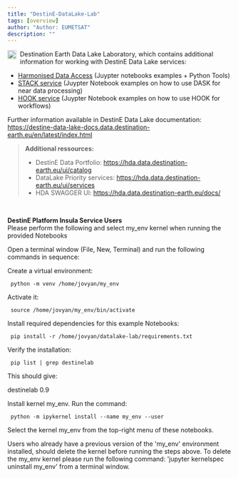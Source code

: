 ```yaml
---
title: "DestinE-DataLake-Lab"
tags: [overview]
author: "Author: EUMETSAT"
description: ""
---
```


<img style="float:left; width:20px; margin-right:8px;" src="./img/EUMETSAT-icon.png"/>

Destination Earth Data Lake Laboratory, which contains additional information for working with DestinE Data Lake services:
- [Harmonised Data Access](https://github.com/destination-earth/DestinE-DataLake-Lab/tree/main/HDA) (Juypter notebooks examples + Python Tools)
- [STACK service](https://github.com/destination-earth/DestinE-DataLake-Lab/tree/main/STACK) (Juypter Notebook examples on how to use DASK for near data processing)
- [HOOK service](https://github.com/destination-earth/DestinE-DataLake-Lab/tree/main/HOOK) (Juypter Notebook examples on how to use HOOK for workflows)


Further information available in DestinE Data Lake documentation: https://destine-data-lake-docs.data.destination-earth.eu/en/latest/index.html


>**Additional ressources:**
>- DestinE Data Portfolio: https://hda.data.destination-earth.eu/ui/catalog
>- DataLake Priority services: https://hda.data.destination-earth.eu/ui/services 
>- HDA SWAGGER UI: https://hda.data.destination-earth.eu/docs/
>

<br>

**DestinE Platform Insula Service Users**
<br>
Please perform the following and select my_env kernel when running the provided Notebooks<br>

Open a terminal window (File, New, Terminal) and run the following commands in sequence:

Create a virtual environment: 
     
     python -m venv /home/jovyan/my_env

Activate it: 
     
     source /home/jovyan/my_env/bin/activate

Install required dependencies for this example Notebooks:

     pip install -r /home/jovyan/datalake-lab/requirements.txt

Verify the installation:
     
     pip list | grep destinelab

This should give:

destinelab         0.9

Install kernel my_env. Run the command:

     python -m ipykernel install --name my_env --user

Select the kernel my_env from the top-right menu of these notebooks.

Users who already have a previous version of the 'my_env' environment installed, should delete the kernel before running the steps above. To delete the my_env kernel please run the following command: 'jupyter kernelspec uninstall my_env' from a terminal window.
